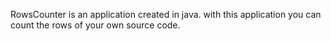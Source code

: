 RowsCounter is an application created in java.
with this application you can count the rows of your own source code.